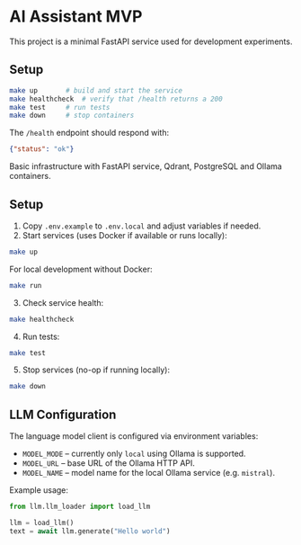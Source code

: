 # AI Assistant MVP

This project is a minimal FastAPI service used for development experiments.

## Setup

```bash
make up       # build and start the service
make healthcheck  # verify that /health returns a 200
make test     # run tests
make down     # stop containers
```

The `/health` endpoint should respond with:

```json
{"status": "ok"}
```

Basic infrastructure with FastAPI service, Qdrant, PostgreSQL and Ollama containers.

## Setup

1. Copy `.env.example` to `.env.local` and adjust variables if needed.
2. Start services (uses Docker if available or runs locally):

```bash
make up
```

For local development without Docker:

```bash
make run
```

3. Check service health:

```bash
make healthcheck
```

4. Run tests:

```bash
make test
```

5. Stop services (no-op if running locally):

```bash
make down
```

## LLM Configuration

The language model client is configured via environment variables:

* `MODEL_MODE` – currently only `local` using Ollama is supported.
* `MODEL_URL` – base URL of the Ollama HTTP API.
* `MODEL_NAME` – model name for the local Ollama service (e.g. `mistral`).

Example usage:

```python
from llm.llm_loader import load_llm

llm = load_llm()
text = await llm.generate("Hello world")
```
